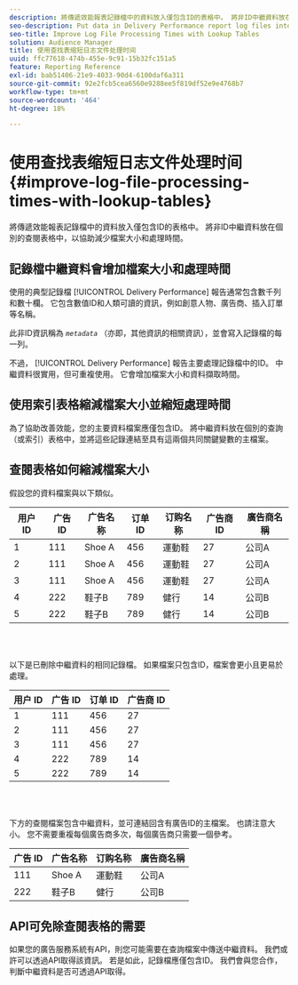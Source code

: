 ```yaml
---
description: 將傳遞效能報表記錄檔中的資料放入僅包含ID的表格中。 將非ID中繼資料放在個別的查閱表格中，以協助減少檔案大小和處理時間。
seo-description: Put data in Delivery Performance report log files into tables that contain IDs only. Put non-ID metadata in separate lookup tables to help reduce file size and processing times.
seo-title: Improve Log File Processing Times with Lookup Tables
solution: Audience Manager
title: 使用查找表缩短日志文件处理时间
uuid: ffc77618-474b-455e-9c91-15b32fc151a5
feature: Reporting Reference
exl-id: bab51406-21e9-4033-90d4-6100daf6a311
source-git-commit: 92e2fcb5cea6560e9288ee5f819df52e9e4768b7
workflow-type: tm+mt
source-wordcount: '464'
ht-degree: 18%

---
```


# 使用查找表缩短日志文件处理时间{#improve-log-file-processing-times-with-lookup-tables}

將傳遞效能報表記錄檔中的資料放入僅包含ID的表格中。 將非ID中繼資料放在個別的查閱表格中，以協助減少檔案大小和處理時間。

<!-- 

c_lookup_tables.xml

 -->

## 記錄檔中繼資料會增加檔案大小和處理時間

使用的典型記錄檔 [!UICONTROL Delivery Performance] 報告通常包含數千列和數十欄。 它包含數值ID和人類可讀的資訊，例如創意人物、廣告商、插入訂單等名稱。

此非ID資訊稱為 *`metadata`* （亦即，其他資訊的相關資訊），並會寫入記錄檔的每一列。

不過， [!UICONTROL Delivery Performance] 報告主要處理記錄檔中的ID。 中繼資料很實用，但可重複使用。 它會增加檔案大小和資料擷取時間。

## 使用索引表格縮減檔案大小並縮短處理時間

為了協助改善效能，您的主要資料檔案應僅包含ID。 將中繼資料放在個別的查詢（或索引）表格中，並將這些記錄連結至具有這兩個共同關鍵變數的主檔案。

## 查閱表格如何縮減檔案大小

假設您的資料檔案與以下類似。

| 用户 ID | 广告 ID | 广告名称 | 订单 ID | 订购名称 | 广告商 ID | 廣告商名稱 |
|---|---|---|---|---|---|---|
| 1 | 111 | Shoe A | 456 | 運動鞋 | 27 | 公司A |
| 2 | 111 | Shoe A | 456 | 運動鞋 | 27 | 公司A |
| 3 | 111 | Shoe A | 456 | 運動鞋 | 27 | 公司A |
| 4 | 222 | 鞋子B | 789 | 健行 | 14 | 公司B |
| 5 | 222 | 鞋子B | 789 | 健行 | 14 | 公司B |

<br> 

以下是已刪除中繼資料的相同記錄檔。 如果檔案只包含ID，檔案會更小且更易於處理。

| 用户 ID | 广告 ID | 订单 ID | 广告商 ID |
|---|---|---|---|
| 1 | 111 | 456 | 27 |
| 2 | 111 | 456 | 27 |
| 3 | 111 | 456 | 27 |
| 4 | 222 | 789 | 14 |
| 5 | 222 | 789 | 14 |

<br> 

下方的查閱檔案包含中繼資料，並可連結回含有廣告ID的主檔案。 也請注意大小。 您不需要重複每個廣告商多次，每個廣告商只需要一個參考。

| 广告 ID | 广告名称 | 订购名称 | 廣告商名稱 |
|---|---|---|---|
| 111 | Shoe A | 運動鞋 | 公司A |
| 222 | 鞋子B | 健行 | 公司B |

## API可免除查閱表格的需要

如果您的廣告服務系統有API，則您可能需要在查詢檔案中傳送中繼資料。 我們或許可以透過API取得該資訊。 若是如此，記錄檔應僅包含ID。 我們會與您合作，判斷中繼資料是否可透過API取得。
